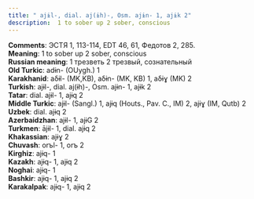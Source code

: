 ```yaml
---
title: " ajɨl-, dial. aj(ɨh)-, Osm. ajɨn- 1, ajɨk 2"
description:  1 to sober up 2 sober, conscious
---
```


<strong>Comments</strong>:  ЭСТЯ 1, 113-114, EDT 46, 61, Федотов 2, 285.<br>
<strong>Meaning</strong>:  1 to sober up 2 sober, conscious<br>
<strong>Russian meaning</strong>:  1 трезветь 2 трезвый, сознательный<br>
<strong>Old Turkic</strong>:  adɨn- (OUygh.) 1<br>
<strong>Karakhanid</strong>:  aδɨl- (MK,KB), aδɨn- (MK, KB) 1, aδɨɣ (MK) 2<br>
<strong>Turkish</strong>:  ajɨl-, dial. aj(ɨh)-, Osm. ajɨn- 1, ajɨk 2<br>
<strong>Tatar</strong>:  dial. ajɨl- 1, ajɨq 2<br>
<strong>Middle Turkic</strong>:  ajɨl- (Sangl.) 1, ajɨq (Houts., Pav. C., IM) 2, ajɨɣ (IM, Qutb) 2<br>
<strong>Uzbek</strong>:  dial. ajɨq 2<br>
<strong>Azerbaidzhan</strong>:  ajɨl- 1, ajɨG 2<br>
<strong>Turkmen</strong>:  ājɨl- 1, dial. ajɨq 2<br>
<strong>Khakassian</strong>:  ajɨɣ 2<br>
<strong>Chuvash</strong>:  orъl- 1, orъ 2<br>
<strong>Kirghiz</strong>:  ajɨq- 1<br>
<strong>Kazakh</strong>:  ajɨq- 1, ajɨq 2<br>
<strong>Noghai</strong>:  ajɨq- 1<br>
<strong>Bashkir</strong>:  ajɨq- 1, ajɨq 2<br>
<strong>Karakalpak</strong>:  ajɨq- 1, ajɨq 2<br>


